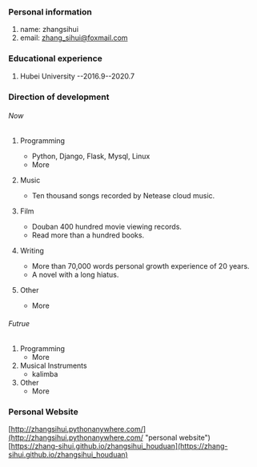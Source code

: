 ### Personal information
1. name:  zhangsihui
2. email: zhang_sihui@foxmail.com

### Educational experience
1. Hubei University                        	   --2016.9--2020.7

### Direction of development
###### Now
1. Programming
	- Python, Django, Flask, Mysql, Linux 
	- More  

2. Music
	- Ten thousand songs recorded by Netease cloud music.

3. Film
	- Douban 400 hundred movie viewing records.
	- Read more than a hundred books.

4. Writing
	- More than 70,000 words personal growth experience of 20 years.
	- A novel with a long hiatus.

5. Other
	- More

###### Futrue
1. Programming
	- More
2. Musical Instruments
	- kalimba
3. Other
	- More


### Personal Website
[http://zhangsihui.pythonanywhere.com/](http://zhangsihui.pythonanywhere.com/ "personal website")  
[https://zhang-sihui.github.io/zhangsihui_houduan](https://zhang-sihui.github.io/zhangsihui_houduan)  
